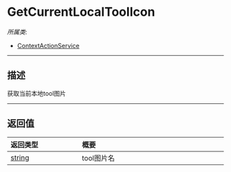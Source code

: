 # GetCurrentLocalToolIcon

*所属类*:
* [ContextActionService](/Api/Classes/Input/ContextActionService.md)
------------------------------------------------------------------------------------------
## 描述

获取当前本地tool图片


------------------------------------------------------------------------------------------
## 返回值

|<div style="width:150px">返回类型</div>|<div style="width:520px">概要</div>|
|:---|:---|
|[string](/Api/DataType/String.md)|tool图片名|
